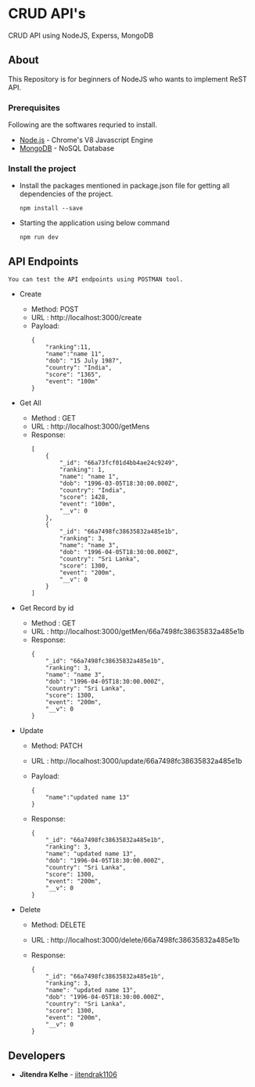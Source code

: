 # CRUD API's
CRUD API using NodeJS, Experss, MongoDB

## About

This Repository is for beginners of NodeJS who wants to implement ReST API.

### Prerequisites

Following are the softwares requried to install.
* [Node.js](https://nodejs.org) - Chrome's V8 Javascript Engine
* [MongoDB](https://mongodb.org) - NoSQL Database

### Install the project

- Install the packages mentioned in package.json file for getting all dependencies of the project.
  <br/>
  
  ```
  npm install --save
  ```

- Starting the application using below command
  <br/>
  
  ```
  npm run dev
  ```
## API Endpoints
	You can test the API endpoints using POSTMAN tool.

  - Create <br>
	- Method: POST
	- URL : http://localhost:3000/create
	- Payload: 
		```
		{
			"ranking":11,
			"name":"name 11",
			"dob": "15 July 1987",
			"country": "India",
			"score": "1365",
			"event": "100m"
		}
		```
  - Get All <br>
	- Method : GET
	- URL : http://localhost:3000/getMens
	- Response:
		```
		[
			{
				"_id": "66a73fcf01d4bb4ae24c9249",
				"ranking": 1,
				"name": "name 1",
				"dob": "1996-03-05T18:30:00.000Z",
				"country": "India",
				"score": 1428,
				"event": "100m",
				"__v": 0
			},
			{
				"_id": "66a7498fc38635832a485e1b",
				"ranking": 3,
				"name": "name 3",
				"dob": "1996-04-05T18:30:00.000Z",
				"country": "Sri Lanka",
				"score": 1300,
				"event": "200m",
				"__v": 0
			}
		]
		```

  - Get Record by id <br>
	- Method : GET
	- URL : http://localhost:3000/getMen/66a7498fc38635832a485e1b
	- Response:
		```
		{
			"_id": "66a7498fc38635832a485e1b",
			"ranking": 3,
			"name": "name 3",
			"dob": "1996-04-05T18:30:00.000Z",
			"country": "Sri Lanka",
			"score": 1300,
			"event": "200m",
			"__v": 0
		}
		```

  - Update <br>
	- Method: PATCH
	- URL : http://localhost:3000/update/66a7498fc38635832a485e1b
	- Payload: 
		```
		{
			"name":"updated name 13"
		}
		```

	- Response: 
		```
		{
			"_id": "66a7498fc38635832a485e1b",
			"ranking": 3,
			"name": "updated name 13",
			"dob": "1996-04-05T18:30:00.000Z",
			"country": "Sri Lanka",
			"score": 1300,
			"event": "200m",
			"__v": 0
		}
		```

  - Delete <br>
	- Method: DELETE
	- URL : http://localhost:3000/delete/66a7498fc38635832a485e1b

	- Response:
		```
		{
			"_id": "66a7498fc38635832a485e1b",
			"ranking": 3,
			"name": "updated name 13",
			"dob": "1996-04-05T18:30:00.000Z",
			"country": "Sri Lanka",
			"score": 1300,
			"event": "200m",
			"__v": 0
		}
		```

## Developers

* **Jitendra Kelhe** - [jitendrak1106](https://github.com/jitendrak1106)
